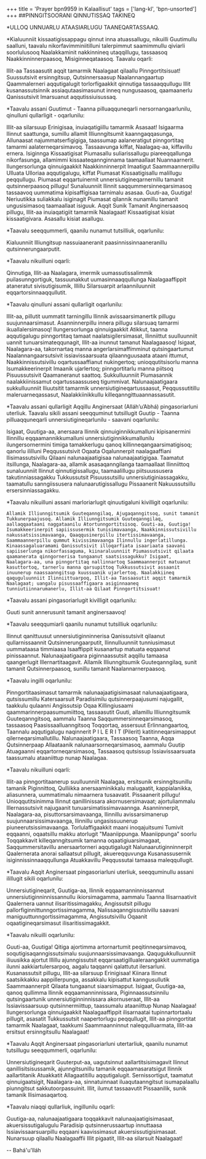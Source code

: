 +++
title = 'Prayer bpn9959 in Kalaallisut'
tags = ['lang-kl', 'bpn-unsorted']
+++
##PINNGITSOORANI QINNUTISSAQ TAKINEQ

*ULLOQ UNNUARLU ATAASIARLUGU TAANEQARTASSAAQ. 


*Kialuunniit kissaatigissappagu qinnut inna atuassallugu, nikuilli Guutimullu saalluni, taavalu nikorfavimminiitilluni talerpimmut saamimmullu qiviarli soorlulusooq Naalakkaminit nakkinnineq utaqqillugu, tassaasoq Naakkinninnerpaasoq, Misiginneqataasoq. Taavalu oqarli: 



Illit-aa Tassaasutit aqqit tamarmik Naalagaat qilaallu Pinngortitsisuat! Suussutsivit ersinngitsup, Qutsinnersaasup Naalannangaartup Qaammalerneri aqqutigalugit torlorfígaakkit qinnutiga tassaaqqullugu Illit kusanassutsinnik assiaqutaasimasunut inneq nungusaasoq, qaamaanerlu Qanissutsivit Imarsuanut aqqutissiuisussaq.


*Taavalu assani Guutimut - Taanna pilluaqquneqarli nersornangaarlunilu, qinulluni qullarligit - oqarlunilu:


Illit-aa silarsuup Erinigisaa, inuiaqatigiillu tamarmik Asasaat! Isigaarma Ilinnut saattunga, sumillu allamit Illiunngitsumit kaanngaqqasunga, Allunaasat najummatserfigigiga, taassumap aalaneratigut pinngortitaq tamarmi aalaterneqarsimavoq. Tassaavunga kiffat, Naalagaq-aa, kiffavillu ernera. Isiginnga Kissaatigisat Piumasallu suliarissallugu piareeqqallunga nikorfasunga, allamimmi kissaateqannginnama taamaallaat Nuannaarnerit. Ilungersorlunga qinnuigaakkit Naakkinninnerpit Imaatigut Saammaannerpillu Ulluata Ulloriaa aqqutigalugu, kiffat Piumasat Kissaatigisallu malillugu peqqullugu. Piumasat eqqartuinernit unnersiutigineqarnernillu tamanit qutsinnerpaasoq pillugu! Sunaluunniit Ilinnit saqqummersinneqarsimasoq tassaavoq uummatima kipisaffígisaa tarnimalu asasaa. Guuti-aa, Guutiga! Neriuutikka suliakkalu isiginagit Piumasat qilannik nunamillu tamanit ungusisimasoq taamaallaat isiguuk. Aqqit Sunik Tamanit Anginersaasoq pillugu, Illit-aa inuiaqatigiit tamarmik Naalagaat! Kissaatigisat kisiat kissaatigivara. Asasallu kisiat asallugu. 

*Taavalu seeqqummerli, qaanilu nunamut tutsilliuk, oqarlunilu: 

Kialuunniit Illiungitsup nassuiaaneranit paasinnissinnaaneranillu qutsinnerungaarputit. 

*Taavalu nikuilluni oqarli: 

Qinnutiga, Illit-aa Naalagara, imermik uumassutissalimmik puilasunngortiguk, tassuunakkut uumasinnaaqqullunga Naalagaaffippit ataneratut sivisutigisumik, Illillu Silarsuarpit arlaanniluunniit eqqartorsinnaaqqullutit.


*Taavalu qinulluni assani qullarligit oqarlunilu:


Illit-aa, pillutit uummatit tarningillu Ilinnik avissaarsimanertik pillugu suujunnaarsimasut. Asanninnerpillu innera pillugu silarsuaq tamarmi ikuallalersimasoq! Ilungersorlunga qinnuigaakkit Atikkut, taanna aqqutigalugu pinngortitaq tamaat naalatsigilersimasat, Ilinniittut suulluunniit uannit tunuarsimateqqunagit, Illit-aa inunnut tamanut Naalagaasoq! Isigaat, Naalagara-aa, takornartaq manna angerlarsimaffímminut qutsingaartumut Naalannangaarsutsivit issiavissaarsuata qilaannguusaata ataani ittumut, Naakkinnissutsivillu oqartussaaffianut nukingertoq; unioqqutitsisorlu manna Isumakkeerinerpit Imaanik ujarlertoq; pinngortitarlu manna piitsoq Pisuussutsivit Qaamaneranut saattoq. Sukkulluunniit Piumasannik naalakkiinissamut oqartussaassuseq tigummivat. Nalunaajaatigaara sukkulluunniit Iliuutsitit tamarmik unnersiutigineqartussaasut, Peqqussutitillu maleruarneqassasut, Naalakkiinikkullu killeqanngittuaannassasutit.


*Taavalu assani qullarligit Aqqillu Anginersaat (Alláh’u’Abhá) pingasoriarluni uterliuk. Taavalu sikili assani seeqquminut tutsillugit Guutip - Taanna pilluaqquneqarli unnersiutigineqarlunilu - saavani oqarlunilu: 

Isigaat, Guutiga-aa, anersaara Ilinnik qinnuiginnikkumalluni kipisanermini Ilinnillu eqqaamannikkumalluni unnersiutiginnikkumallunilu ilungersornermini timiga tamakkerlugu qanoq killinneqangaarsimatigisoq; qanorlu ililluni Peqqussutsivit Oqaata Oqalunnerpit naalagaaffiani Ilisimassutsivillu Qilaani nalunaajaatigisaa nalunaajaatigigaa. Taamatut itsillunga, Naalagara-aa, allamik asasaqanngilanga taamaallaat Ilinniittoq sunaluunniit Ilinnut qinnutigissallugu, taamaalillugu piitsuussusera takutinniassagakku Tukkussutsit Pisuussutsillu unnersiutiginiassagakku, taamatullu sanngiissusera nalunaarutigissallugu Pissaanerit Nakuussutsillu ersersinniassagakku.


*Taavalu nikuilluni assani marloriarlugit qinuutigaluni kivilligit oqarlunilu: 

	Allamik Illiunngitsumik Guuteqanngilaq, Ajugaqanngitsoq, sunit tamanit Tukkunerpaajusoq. Allamik Illiunngitsumik Guuteqanngilaq, aallaqqaataani naggataanilu Atortunngortitsisoq. Guuti-aa, Guutiga! Isumakkeerinerpit sapiissusermik tunisimavaanga, Naakkinnissutsivillu nakussatsissimavaanga, Qaaqqusinerpillu itertissimavaanga, Saammaannerpillu qummut kivissimavaanga Ilinnullu ingerlatillunga. Kinaassagaluaramami Qanissutsivit illoqarfiata isaariaata saavani sapiiserlunga nikorfassaguma, kiinaraluunniit Piumassutsivit qilaata qaamanerata qinngornerisa tungaanut saatsissagukku? Isigaat, Naalagara-aa, una pinngortitaq nallinnartoq Saammaannerpit matuanut kasuttortoq, tarnerlu manna qarsupittoq Tukkussutsivit assaanit inuunerup naassaanngitsup kuussuanik ujarlertoq. Naalakkiineq qaquguluunniit Ilinniittuarpoq, Illit-aa Tassaasutit aqqit tamarmik Naalagaat; uangalu pisussaaffigaara asiginnaaneq tunniutiinnarumanerlu, Illit-aa Qilaat Pinngortitsisuat! 


*Taavalu assani pingasoriarlugit kivilligit oqarlunilu: 


Guuti sunit annerusunit tamanit anginersaavoq! 

*Taavalu seeqqumiarli qaanilu nunamut tutsilliuk oqarlunilu: 

Ilinnut qanittuusut unnersiutiginninnerisa Qanissutsivit qilaanut qullarnissaannit Qutsinnerungaarputit, Ilinnulluunniit tunniusimasut uummataasa timmiaasa Isaaffippit kusanartup matuata eqqaanut pinissaannut. Nalunaajaatigaara piginnaassutsit aqqillu tamaasa qaangerlugit Illernartitaagavit. Allamik Illiunngitsumik Guuteqanngilaq, sunit tamanit Qutsinnerpaasoq, sunillu tamanit Naalannarnerpaasoq. 


*Taavalu ingilli oqarlunilu:


Pinngortitaasimasut tamarmik nalunaajaatigisimasaat nalunaajaatigaara, qutsissumillu Katersaarsuit Paradisimilu qutsinnerpaajusumi najugallit, taakkulu qulaanni Angissutsip Oqaa Killingiusaami qaammarinnerpaasumumiittoq, tassaasutit Guuti, allamillu Illiunngitsumik Guuteqanngitsoq, aammalu Taanna Saqqummersinneqarsimasoq, tassaasoq Paasissaalluanngitsoq Toqqortaq, assersuut Erlinnangaartoq, Taannalu aqqutigalugu naqinnerit P I L E R I T (Pilerit) katitinneqarsimapput qilerneqarsimallutillu. Nalunaajaatigaara, Tassaasoq Taanna, Aqqa Qutsinnerpaap Allaataanik nalunaarsorneqarsimasoq, aammalu Guutip Atuagaanni eqqartorneqarsimasoq, Tassaasoq qutsissup Issiavissaarsuata taassumalu ataaniittup nunap Naalagaa. 


*Taavalu nikuilluni oqarli: 

Illit-aa pinngortitaanerup suulluunniit Naalagaa, ersitsunik ersinngitsunillu tamanik Piginnittoq, Qulliikka anersaaminikkalu malugaatit, kappialanikka, aliasunnera, uummatimalu nimaarnera tusaavatit. Pissaanerit pillugu! Unioqqutitsinimma Ilinnut qanillinissara akornusersimavaat; ajortuliammalu Illernassutsivit najugaanit tunuarsimatissimavaannga. Asanninnerpit, Naalagara-aa, pisuttorsarsimavaanga, Ilinnillu avissarsimanerup suujunnaarsissimavaanga, Ilinnillu ungasissuunerup piuneerutsissimavaanga. Torlulaffigaakkit maani inoqajuitsumi Tumivit eqqaanni, oqaatsillu makku atorlugit "Maaniippunga. Maaniippunga” soorlu Toqqakkavit killeqanngitsumik tamanna oqaatigiuarsimagaat, Saqqummersitavillu anersaartorneri aqqutigalugit Nalunaarutiginninnerpit Qaalernerata anorai sallaatsut pillugit, akuereqquvunga Kusanassusernik isiginnissinnaaqqullunga Atuakkavillu Peqqussutai tamaasa maleqqullugit. 


*Taavalu Aqqit Anginersaat pingasoriarluni uterliuk, seeqquminullu assani ilillugit sikili oqarlunilu: 

Unnersiutigineqarit, Guutiga-aa, Ilinnik eqqaamanninnissannut unnersiutiginninnissannullu ikiorsimagamma, aammalu Taanna Ilisarnaativit Qaalernera uannut ilisaritissimagakku, Angissutsit pillugu pallorfiginnittunngortissimagamma, Nalissaqanngissutsivillu saavani maniguuttunngortissimagamma, Angissutsivillu Oqaanit oqaatigineqarsimasut ilisaritissimagakkit. 

*Taavalu nikuilli oqarlunilu: 

Guuti-aa, Guutiga! Qitiga ajortimma artornartumit peqitinneqarsimavoq, soqutigisaqanngissutsimalu suujunnaarsissimavaanga. Qaqugukkulluunniit iliuusikka ajortut Illillu ajunngissutsit eqqarsaatigillualeraangakkit uummatiga ilunni aakkiartulersarpoq, aagalu taqqanni qalattutut ilersarluni. Kusanassutsit pillugu, Illit-aa silarsuup Erinigisaa! Kiinara Ilinnut saatsikkakku aappillerpunga, assakkalu kipisattut kanngusullutik Saammaannerpit Qilaata tungaanut siaarsimapput. Isigaat, Guutiga-aa, qanoq qullimma Ilinnik eqqaamanninnissara, Piginnaassutsinnilu qutsingaartunik unnersiutiginninnissara akornuseraat, Illit-aa Issiavissaarsuup qutsinnermiittup, taassumalu ataaniittup Nunap Naalagaa! Ilungersorlunga qinnuigaakkit Naalagaaffippit ilisarnaatai tupinnartortaalu pillugit, asasatit Tukkussutsit naapertorlugu peqqullugit, Illit-aa pinngortitat tamarmik Naalagaat, taakkumi Saammaanninnut naleqqulluarmata, Illit-aa ersitsut ersinngitsullu Naalagaat! 

*Taavalu Aqqit Anginersaat pingasoriarluni utertarliuk, qaanilu nunamut tutsillugu seeqqummerli, oqarlunilu: 

Unnersiutigineqarit Guuterput-aa, uagutsinnut aallartitsisimagavit Ilinnut qanillisitsisussamik, ajunngitsunillu tamanik eqqaamasaratsigut Ilinnik aallartitanik Atuakkatit Allagaatitillu aqqutigalugit. Sernissortigut, taamatut qinnuigaatsigit, Naalagara-aa, sinnatuinnaat iluaqutaanngitsut isumapalaallu piunngitsut sakkutoorpassuinit. Illit, ilumut tassaavutit Pissaanilik, sunik tamanik Ilisimasaqartoq. 

*Taavalu niaqqi qullarliuk, ingillunilu oqarli: 

Guutiga-aa, nalunaajaatigaara toqqakkavit nalunaajaatigisimasaat, akuersissutigalugulu Paradisip qutsinnerussaartup innuttaasa Issiavissaarsuarpillu eqqaani kaavissimasut akuersissutigisimasaat. Nunarsuup qilaallu Naalagaaffii Illit pigaatit, Illit-aa silarsuit Naalagaat!

-- Bahá'u'lláh
